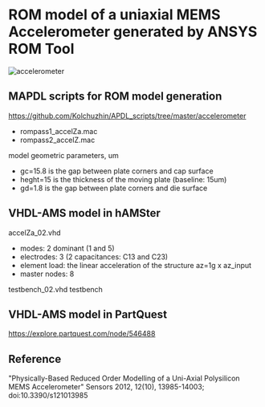 # ROM model of a uniaxial MEMS Accelerometer generated by ANSYS ROM Tool 

![accelerometer](https://user-images.githubusercontent.com/5137813/128720279-ae7506b0-c020-4a49-a74c-43a6abed948e.png)

## MAPDL scripts for ROM model generation

https://github.com/Kolchuzhin/APDL_scripts/tree/master/accelerometer

* rompass1_accelZa.mac
* rompass2_accelZ.mac

model geometric parameters, um
* gc=15.8		is the gap between plate corners and cap surface
* heght=15	is the thickness of the moving plate (baseline: 15um)
* gd=1.8		is the gap between plate corners and die surface

## VHDL-AMS model in hAMSter

accelZa_02.vhd

* modes: 2 dominant (1 and 5)
* electrodes: 3 (2 capacitances: C13 and C23)
* element load: the linear acceleration of the structure az=1g x az_input
* master nodes: 8

testbench_02.vhd testbench

## VHDL-AMS model in PartQuest

https://explore.partquest.com/node/546488


## Reference
"Physically-Based Reduced Order Modelling of a Uni-Axial Polysilicon MEMS Accelerometer" Sensors 2012, 12(10), 13985-14003; doi:10.3390/s121013985

